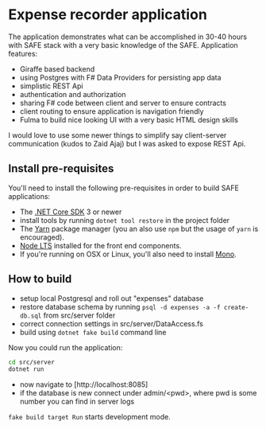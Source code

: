# Expense recorder application

The application demonstrates what can be accomplished in 30-40 hours with SAFE stack with a very basic knowledge of the SAFE.
Application features:

* Giraffe based backend
* using Postgres with F# Data Providers for persisting app data
* simplistic REST Api
* authentication and authorization
* sharing F# code between client and server to ensure contracts
* client routing to ensure application is navigation friendly
* Fulma to build nice looking UI with a very basic HTML design skills

I would love to use some newer things to simplify say client-server communication (kudos to Zaid Ajaj) but I was asked to expose REST Api.

## Install pre-requisites

You'll need to install the following pre-requisites in order to build SAFE applications:

* The [.NET Core SDK](https://www.microsoft.com/net/download) 3 or newer
* install tools by running `dotnet tool restore` in the project folder
* The [Yarn](https://yarnpkg.com/lang/en/docs/install/) package manager (you an also use `npm` but the usage of `yarn` is encouraged).
* [Node LTS](https://nodejs.org/en/download/) installed for the front end components.
* If you're running on OSX or Linux, you'll also need to install [Mono](https://www.mono-project.com/docs/getting-started/install/).

## How to build

* setup local Postgresql and roll out "expenses" database
* restore database schema by running `psql -d expenses -a -f create-db.sql` from src/server folder
* correct connection settings in src/server/DataAccess.fs
* build using `dotnet fake build` command line

Now you could run the application:

```bash
cd src/server
dotnet run
```

* now navigate to [http://localhost:8085]
* if the database is new connect under admin/\<pwd\>, where pwd is some number you can find in server logs

`fake build target Run` starts development mode.
